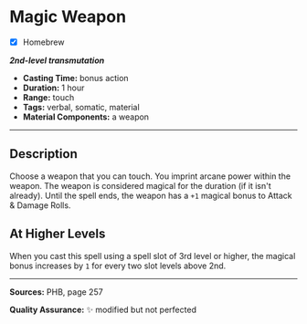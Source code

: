 # Magic Weapon
- [x] Homebrew

***2nd-level transmutation***
- **Casting Time:** bonus action
- **Duration:** 1 hour
- **Range:** touch
- **Tags:** verbal, somatic, material
- **Material Components:** a weapon

---

## Description
Choose a weapon that you can touch.
You imprint arcane power within the weapon.
The weapon is considered magical for the duration (if it isn't already).
Until the spell ends, the weapon has a `+1` magical bonus to Attack & Damage Rolls.

## At Higher Levels
When you cast this spell using a spell slot of 3rd level or higher, the magical bonus increases by `1` for every two slot levels above 2nd.

---

**Sources:** PHB, page 257

**Quality Assurance:** :sparkles: modified but not perfected
